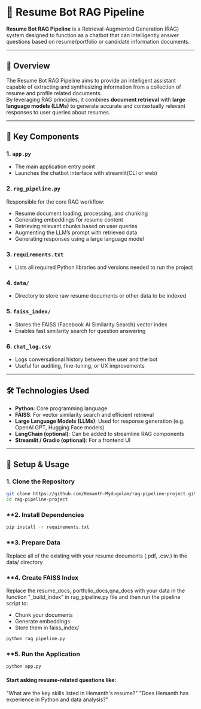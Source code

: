 # 🤖 Resume Bot RAG Pipeline

**Resume Bot RAG Pipeline** is a Retrieval-Augmented Generation (RAG) system designed to function as a chatbot that can intelligently answer questions based on resume/portfolio or candidate information documents.

---

## 📘 Overview

The Resume Bot RAG Pipeline aims to provide an intelligent assistant capable of extracting and synthesizing information from a collection of resume and profile related documents.  
By leveraging RAG principles, it combines **document retrieval** with **large language models (LLMs)** to generate accurate and contextually relevant responses to user queries about resumes.

---

## 🧩 Key Components

### **1. `app.py`**
- The main application entry point  
- Launches the chatbot interface with streamlit(CLI or web)

### **2. `rag_pipeline.py`**
Responsible for the core RAG workflow:
- Resume document loading, processing, and chunking
- Generating embeddings for resume content
- Retrieving relevant chunks based on user queries
- Augmenting the LLM’s prompt with retrieved data
- Generating responses using a large language model

### **3. `requirements.txt`**
- Lists all required Python libraries and versions needed to run the project

### **4. `data/`**
- Directory to store raw resume documents or other data to be indexed

### **5. `faiss_index/`**
- Stores the FAISS (Facebook AI Similarity Search) vector index  
- Enables fast similarity search for question answering

### **6. `chat_log.csv`**
- Logs conversational history between the user and the bot  
- Useful for auditing, fine-tuning, or UX improvements

---

## 🛠 Technologies Used

- **Python**: Core programming language
- **FAISS**: For vector similarity search and efficient retrieval
- **Large Language Models (LLMs)**: Used for response generation (e.g. OpenAI GPT, Hugging Face models)
- **LangChain (optional)**: Can be added to streamline RAG components
- **Streamlit / Gradio (optional)**: For a frontend UI

---

## 🚀 Setup & Usage

### **1. Clone the Repository**

```bash
git clone https://github.com/Hemanth-Mydugolam/rag-pipeline-project.git
cd rag-pipeline-project
```

### **2. Install Dependencies
``` bash
pip install -r requirements.txt
```

### **3. Prepare Data
Replace all of the existing with your resume documents (.pdf, .csv.) in the data/ directory

### **4. Create FAISS Index
Replace the resume_docs, portfolio_docs,qna_docs with your data in the function "_build_index" in rag_pipeline.py file and then run the pipeline script to:
- Chunk your documents
- Generate embeddings
- Store them in faiss_index/

```bash
python rag_pipeline.py
```

### **5. Run the Application
```bash
python app.py
```

#### Start asking resume-related questions like:

"What are the key skills listed in Hemanth's resume?"
"Does Hemanth has experience in Python and data analysis?"
